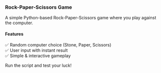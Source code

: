 ### Rock-Paper-Scissors Game  

A simple Python-based Rock-Paper-Scissors game where you play against the computer.  

#### Features 
✅ Random computer choice (Stone, Paper, Scissors)  
✅ User input with instant result  
✅ Simple & interactive gameplay  

Run the script and test your luck!
